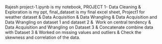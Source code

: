 Rajesh project-1.ipynb is my notebook,
PROJECT 1- Data Cleaning & Exploration is my ppt,
final_dataset is my final excel sheet,
Project1 for weather dataset &
Data Acquisition & Data Wrangling &
Data Acquisition and Data Wrangling on dataset 1 and dataset 2 & 
Work on central tendency &
Data Acquisition and Wrangling on Dataset 3 &
Concatenate combine data with Dataset 3 &
Worked on missing values and outliers &
Check the skewness and correlation of the data.

